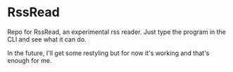 RssRead
=======

Repo for RssRead, an experimental rss reader. 
Just type the program in the CLI and see what it can do.

In the future, I'll get some restyling but for now it's working and that's enough for me.

